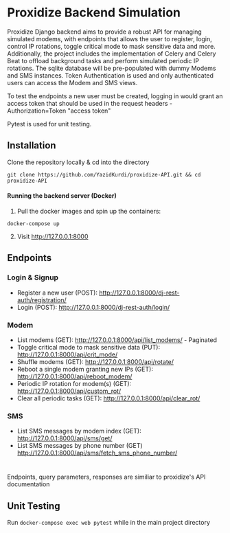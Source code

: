 
# Proxidize Backend Simulation


Proxidize Django backend aims to provide a robust API for managing simulated modems, with endpoints that allows the user to register, login, control IP rotations, toggle critical mode to mask sensitive data and more. Additionally, the project includes the implementation of Celery and Celery Beat to offload background tasks and perform simulated periodic IP rotations. The sqlite database will be pre-populated with dummy Modems and SMS instances. Token Authentication is used and only authenticated users can access the Modem and SMS views. 

To test the endpoints a new user must be created, logging in would grant an access token that should be used in the request headers - Authorization=Token "access token"

Pytest is used for unit testing.


## Installation

Clone the repository locally & cd into the directory

```
git clone https://github.com/YazidKurdi/proxidize-API.git && cd proxidize-API
```

#### Running the backend server (Docker)

1. Pull the docker images and spin up the containers:
```
docker-compose up
```

2. Visit  http://127.0.0.1:8000
## Endpoints

### Login & Signup
- Register a new user (POST): http://127.0.0.1:8000/dj-rest-auth/registration/
- Login (POST): http://127.0.0.1:8000/dj-rest-auth/login/

### Modem
- List modems (GET): http://127.0.0.1:8000/api/list_modems/ - Paginated
- Toggle critical mode to mask sensitive data (PUT): http://127.0.0.1:8000/api/crit_mode/
- Shuffle modems (GET): http://127.0.0.1:8000/api/rotate/
- Reboot a single modem granting new IPs (GET): http://127.0.0.1:8000/api/reboot_modem/
- Periodic IP rotation for modem(s) (GET): http://127.0.0.1:8000/api/custom_rot/
- Clear all periodic tasks (GET): http://127.0.0.1:8000/api/clear_rot/

### SMS

- List SMS messages by modem index (GET): http://127.0.0.1:8000/api/sms/get/
- List SMS messages by phone number (GET) http://127.0.0.1:8000/api/sms/fetch_sms_phone_number/

#

Endpoints, query parameters, responses are similiar to proxidize's API documentation


## Unit Testing

Run ```docker-compose exec web pytest``` while in the main project directory
